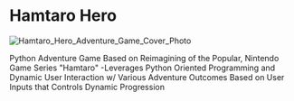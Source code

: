 # Hamtaro Hero

![Hamtaro_Hero_Adventure_Game_Cover_Photo](https://user-images.githubusercontent.com/100870737/182396029-d55a3131-9227-4954-9ded-e54eecba39c2.png)

Python Adventure Game Based on Reimagining of the Popular,  Nintendo Game Series "Hamtaro" 
-Leverages Python Oriented Programming and Dynamic User Interaction w/ Various Adventure Outcomes Based on User Inputs that Controls Dynamic Progression
